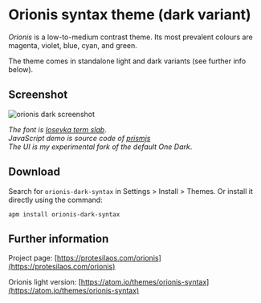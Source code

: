 # Orionis syntax theme (dark variant)

*Orionis* is a low-to-medium contrast theme. Its most prevalent colours are magenta, violet, blue, cyan, and green.

The theme comes in standalone light and dark variants (see further info below).

## Screenshot

![orionis dark screenshot](https://raw.githubusercontent.com/protesilaos/prot16/master/orionis/img/orionis_dark_sample.png)

*The font is [Iosevka term slab](https://github.com/be5invis/Iosevka)*.  
*JavaScript demo is source code of [prismjs](http://prismjs.com/)*  
*The UI is my experimental fork of the default One Dark*.

## Download

Search for `orionis-dark-syntax` in Settings > Install > Themes. Or install it directly using the command:

```shell
apm install orionis-dark-syntax
```

## Further information

Project page: [https://protesilaos.com/orionis](https://protesilaos.com/orionis)

Orionis light version: [https://atom.io/themes/orionis-syntax](https://atom.io/themes/orionis-syntax)
